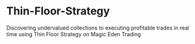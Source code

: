 # Thin-Floor-Strategy
Discovering undervalued collections to executing profitable trades in real time using Thin Floor Strategy on Magic Eden Trading
